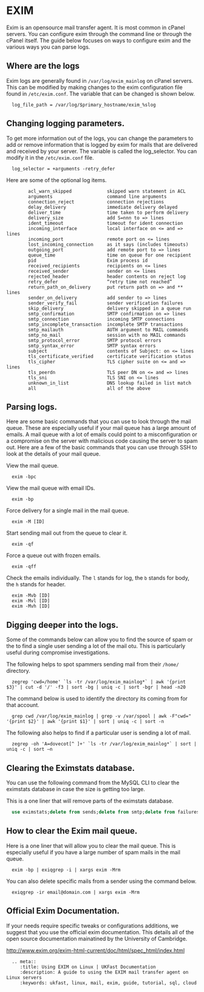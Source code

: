 # EXIM

Exim is an opensource mail transfer agent. It is most common in cPanel servers. You can configure exim through the command line or through the cPanel itself. The guide below focuses on ways to configure exim and the various ways you can parse logs.

## Where are the logs

Exim logs are generally found in `/var/log/exim_mainlog` on cPanel servers. This can be modified by making changes to the exim configuration file found in `/etc/exim.conf`. The variable that can be changed is shown below.

```console
  log_file_path = /var/log/$primary_hostname/exim_%slog
```


## Changing logging parameters.

To get more information out of the logs, you can change the parameters to add or remove information that is logged by exim for mails that are delivered and received by your server. The variable is called the log_selector. You can modify it in the `/etc/exim.conf` file.

```console
  log_selector = +arguments -retry_defer
```

Here are some of the optional log items.

```console
        acl_warn_skipped             skipped warn statement in ACL
        arguments                    command line arguments
        connection_reject            connection rejections
        delay_delivery               immediate delivery delayed
        deliver_time                 time taken to perform delivery
        delivery_size                add S=nnn to => lines
        ident_timeout                timeout for ident connection
        incoming_interface           local interface on <= and => lines
        incoming_port                remote port on <= lines
        lost_incoming_connection     as it says (includes timeouts)
        outgoing_port                add remote port to => lines
        queue_time                   time on queue for one recipient
        pid                          Exim process id
        received_recipients          recipients on <= lines
        received_sender              sender on <= lines
        rejected_header              header contents on reject log
        retry_defer                  “retry time not reached”
        return_path_on_delivery      put return path on => and ** lines
        sender_on_delivery           add sender to => lines
        sender_verify_fail           sender verification failures
        skip_delivery                delivery skipped in a queue run
        smtp_confirmation            SMTP confirmation on => lines
        smtp_connection              incoming SMTP connections
        smtp_incomplete_transaction  incomplete SMTP transactions
        smtp_mailauth                AUTH argument to MAIL commands
        smtp_no_mail                 session with no MAIL commands
        smtp_protocol_error          SMTP protocol errors
        smtp_syntax_error            SMTP syntax errors
        subject                      contents of Subject: on <= lines
        tls_certificate_verified     certificate verification status
        tls_cipher                   TLS cipher suite on <= and => lines
        tls_peerdn                   TLS peer DN on <= and => lines
        tls_sni                      TLS SNI on <= lines
        unknown_in_list              DNS lookup failed in list match
        all                          all of the above
```

## Parsing logs.

Here are some basic commands that you can use to look through the mail queue. These are especially useful if your mail queue has a large amount of emails. A mail queue with a lot of emails could point to a misconfiguration or a compromise on the server with malicious code causing the server to spam out. Here are a few of the basic commands that you can use through SSH to look at the details of your mail queue.

View the mail queue.

```console
  exim -bpc
```

View the mail queue with email IDs.

```console
  exim -bp
```

Force delivery for a single mail in the mail queue.

```console
  exim -M [ID]
```

Start sending mail out from the queue to clear it.

```console
  exim -qf
```

Force a queue out with frozen emails.

```console
  exim -qff
```


Check the emails individually. The `l` stands for log, the `b` stands for body, the `h` stands for header.

```console
  exim -Mvb [ID]
  exim -Mvl [ID]
  exim -Mvh [ID]
```

## Digging deeper into the logs.

Some of the commands below can allow you to find the source of spam or the to find a single user sending a lot of the mail otu. This is particularly useful during compromise investigations.

The following helps to spot spammers sending mail from their `/home/` directory.

```console
  zegrep 'cwd=/home' `ls -tr /var/log/exim_mainlog*` | awk '{print $3}' | cut -d '/' -f3 | sort -bg | uniq -c | sort -bgr | head -n20
```

The command below is used to identify the directory its coming from for that account.

```console
  grep cwd /var/log/exim_mainlog | grep -v /var/spool | awk -F"cwd=" '{print $2}' | awk '{print $1}' | sort | uniq -c | sort -n
```

The following also helps to find if a particular user is sending a lot of mail.

```console
  zegrep -oh 'A=dovecot[^ ]+' `ls -tr /var/log/exim_mainlog*` | sort | uniq -c | sort –n
```

## Clearing the Eximstats database.

You can use the following command from the MySQL CLI to clear the eximstats database in case the size is getting too large.

This is a one liner that will remove parts of the eximstats database.

```SQL
  use eximstats;delete from sends;delete from smtp;delete from failures;delete from defers;
```


## How to clear the Exim mail queue.

Here is a one liner that will allow you to clear the mail queue. This is especially useful if you have a large number of spam mails in the mail queue.

```console
  exim -bp | exiqgrep -i | xargs exim -Mrm
```

You can also delete specific mails from a sender using the command below.

```console
  exiqgrep -ir email@domain.com | xargs exim -Mrm
```


## Official Exim Documentation.

If your needs require specific tweaks or configurations additions, we suggest that you use the official exim documentation. This details all of the open source documentation mainatined by the University of Cambridge.

<http://www.exim.org/exim-html-current/doc/html/spec_html/index.html>

```eval_rst
  .. meta::
     :title: Using EXIM on Linux | UKFast Documentation
     :description: A guide to using the EXIM mail transfer agent on Linux servers
     :keywords: ukfast, linux, mail, exim, guide, tutorial, sql, cloud

